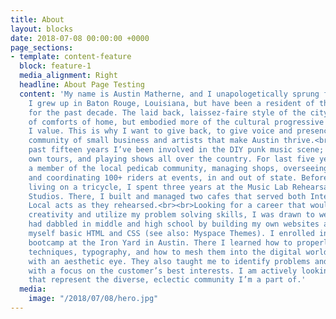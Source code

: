 ```yaml
---
title: About
layout: blocks
date: 2018-07-08 00:00:00 +0000
page_sections:
- template: content-feature
  block: feature-1
  media_alignment: Right
  headline: About Page Testing
  content: 'My name is Austin Matherne, and I unapologetically sprung from the mid-80’s.
    I grew up in Baton Rouge, Louisiana, but have been a resident of the Austin area
    for the past decade. The laid back, laissez-faire style of the city reminded me
    of comforts of home, but embodied more of the cultural progressive attitudes that
    I value. This is why I want to give back, to give voice and presence to the local
    community of small business and artists that make Austin thrive.<br><br>For the
    past fifteen years I’ve been involved in the DIY punk music scene; booking my
    own tours, and playing shows all over the country. For last five years I’ve been
    a member of the local pedicab community, managing shops, overseeing ad campaigns,
    and coordinating 100+ riders at events, in and out of state. Before making my
    living on a tricycle, I spent three years at the Music Lab Rehearsal and Recording
    Studios. There, I built and managed two cafes that served both International and
    Local acts as they rehearsed.<br><br>Looking for a career that would emphasize
    creativity and utilize my problem solving skills, I was drawn to web design. I
    had dabbled in middle and high school by building my own websites and teaching
    myself basic HTML and CSS (see also: Myspace Themes). I enrolled in the web design
    bootcamp at the Iron Yard in Austin. There I learned how to properly apply design
    techniques, typography, and how to mesh them into the digital world appropriately
    with an aesthetic eye. They also taught me to identify problems and create solutions
    with a focus on the customer’s best interests. I am actively looking for projects
    that represent the diverse, eclectic community I’m a part of.'
  media:
    image: "/2018/07/08/hero.jpg"
---
```

